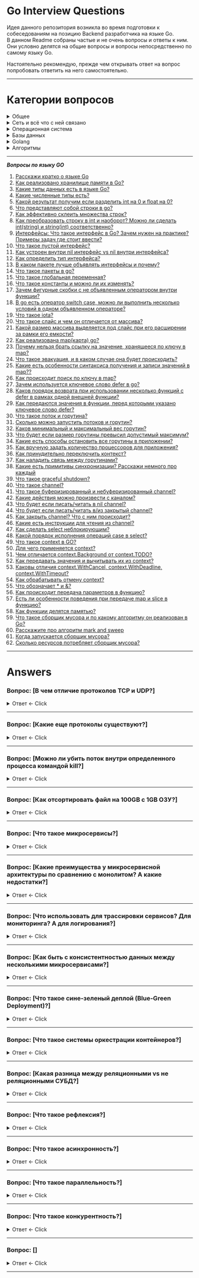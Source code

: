 # Go Interview Questions
Идея данного репозитория возникла во время подготовки к собеседованиям на позицию Backend разработчика на языке Go.  
В данном Readme собраны частые и не очень вопросы и ответы к ним. Они условно делятся на общие вопросы и вопросы непосредственно по самому языку Go.

Настоятельно рекомендую, прежде чем открывать ответ на вопрос попробовать ответить на него самостоятельно.

---

# Категории вопросов

<details>
  <summary>Общее</summary>  

1. [Что такое микросервисы?](#micro)
2. [Какие преимущества у микросервисной архитектуры по сравнению с монолитом? А какие недостатки?](#micro1)
3. [Что использовать для трассировки сервисов? Для мониторинга? А для логирования?](#trac-log)
4. [Как быть с консистентностью данных между несколькими микросервисами ](#micro2)
5. [Что такое сине-зеленый деплой (Blue-Green Deployment)](#blue-green)
6. [Что такое системы оркестрации контейнеров?](#container)
</details>

<details>
  <summary>Сеть и всё что с ней связано</summary>  

1. [В чем отличие протоколов TCP и UDP?](#tcp-udp)
2. [Какие еще протоколы существуют?](#protocols)
</details>

<details>
  <summary>Операционная система</summary>  

1. [Можно ли убить поток внутри определенного процесса командой kill?](#kill)
2. [Что такое рефлексия?](#reflex)
3. [Что такое асинхронность?](#async)
4. [Что такое параллельность?](#paralel)
5. [Что такое конкурентность?](#concurency)
</details>

<details>
  <summary>Базы данных</summary>  

1. [Какая разница между реляционными vs не реляционными СУБД?](#sql)
</details>

<details>
  <summary>Golang</summary>  

1. 
</details>

<details>
  <summary>Алгоритмы</summary>  

1. [Как отсортировать файл на 100GB с 1GB ОЗУ?](#ozu)
</details>

---

***Вопросы по языку GO***
1. [Расскажи кратко о языке Go](#go-intro)
2. [Как реализовано хранилище памяти в Go?](#go-store)
3. [Какие типы данных есть в языке Go?](#go-types)
4. [Какие численные типы есть?](#ints)
5. [Какой результат получим если разделить int на 0 и float на 0?](#division)
6. [Что представляют собой строки в go?](#go-str)
7. [Как эффективно склеить множества строк?](#str-conc)
8. [Как преобразовать строку в int и наоборот? Можно ли сделать int(string) и string(int) соответственно?](#str-int)
9. [Интерфейсы: Что такое интерфейс в Go? Зачем нужен на практике? Примеры задач где стоит ввести?](#interface)
10. [Что такое пустой интерфейс?](#nil-interface)
11. [Как устроен внутри nil интерфейс vs nil внутри интерфейса?](#nil-interface1)
12. [Как определить тип интерфейса?](#interface-type)
13. [В каком пакете лучше объявлять интерфейсы и почему?](#interface-package)
14. [Что такое пакеты в go?](#package)
15. [Что такое глобальная переменная?](#global)
16. [Что такое константы и можно ли их изменять?](#const)
17. [Зачем фигурные скобки с не объявленным оператором внутри функции?](#scope)
18. [В go есть оператор switch case, можно ли выполнить несколько условий в одном объявленном операторе?](#switch)
19. [Что такое iota?](#iota)
20. [Что такое слайс и чем он отличается от массива?](#slice)
21. [Какой размер массива выделяется под слайс при его расширении за рамки его емкости?](#arr-slice)
22. [Как реализована map(карта) go?](#map)
23. [Почему нельзя брать ссылку на значение, хранящееся по ключу в map?](#map1)
24. [Что такое эвакуация, и в каком случае она будет происходить?](#map2)
25. [Какие есть особенности синтаксиса получения и записи значений в map??](#map3)
26. [Как происходит поиск по ключу в map?](#map4)
27. [Зачем используется ключевое слово defer в go?](#defer)
28. [Каков порядок возврата при использовании несколько функций с defer в рамках одной внешней функции?](#defer-order)
29. [Как передаются значения в функции, перед которыми указано ключевое слово defer?](#defer-value)
30. [Что такое поток и горутина?](#goroutin)
31. [Сколько можно запустить потоков и горутин?](#goroutine-count)
32. [Каков минимальный и максимальный вес горутин?](#goroutin-wight)
33. [Что будет если размер горутины превысил допустимый максимум?](#goroutin-wight-max)
34. [Какие есть способы остановить все горутины в приложении?](#goroutin-cancel)
35. [Как вручную задать количество процессоров для приложения?](#process)
36. [Как принудительно переключить контекст?](#contekst)
37. [Как наладить связь между горутинами?](#sync-goruotins)
38. [Какие есть примитивы синхронизации? Расскажи немного про каждый](#primitivs)
39. [Что такое graceful shutdown?](#gracefull)
40. [Что такое channel?](#channel)
41. [Что такое буферизированный и небуферизированный channel?](#buf-channel)
42. [Какие действия можно произвести с каналом?](#chanel-use)
43. [Что будет если писать/читать в nil channel?](#nil-channel)
44. [Что будет если писать/читать в/из закрытый channel?](#close-channel)
45. [Как закрыть channel? Что с ним происходит?](#close-channel1)
46. [Какие есть инструкции для чтения из channel?](#channel-ass)
47. [Как сделать select неблокирующим?](#select-block)
48. [Какой порядок исполнения операций case в select?](#select-block-case)
49. [Что такое context в GO?](#go-context)
50. [Для чего применяется context?](#context-useful)
51. [Чем отличается context.Background от context.TODO?](#ctx-back)
52. [Как передавать значения и вычитывать их из context?](#ctx-val)
53. [Каковы отличия context.WithCancel, context.WithDeadline, context.WithTimeout?](#ctx-deadline)
54. [Как обрабатывать отмену context?](#ctx-cancelation)
55. [Что обозначает * и &?](#pointers)
56. [Как происходит передача параметров в функцию?](#func-args)
57. [Есть ли особенности поведения при передаче map и slice в функцию?](#map-slice-args)
58. [Как функции делятся памятью?](#func-storage)
59. [Что такое сборщик мусора и по какому алгоритму он реализован в Go?](#garbage)
60. [Расскажите про алгоритм mark and sweep](#mark-sweep)
61. [Когда запускается сборщик мусора?](#gc-time)
62. [Сколько ресурсов потребляет сборщик мусора?](#gc-resource)

---

# Answers

### Вопрос: [В чем отличие протоколов TCP и UDP?] <a name="tcp-udp"></a>

<details>
  <summary>Ответ <- Click</summary>

    - TCP (Transmission Control Protocol)
       - Ориентирован на установление надежного соединения.  
       - Ошибки корректируются; потерянные или поврежденные пакеты пересылаются.  
       - Поддерживает управление потоком и перегрузкой.  
       - Нормально работает в условиях высокой задержки.
       
    - UDP (User Datagram Protocol)
       - Безусловный протокол, не устанавливает соединение.  
       - Ошибки не корректируются; потерянные пакеты не восстанавливаются.  
       - Не поддерживает управление потоком и перегрузкой.  
       - Обычно быстрее, чем TCP.  
       
    - Когда UDP предпочтительнее:  
       - Потоковое медиа, онлайн-игры, VoIP — там, где задержка критична и потеря пакетов допустима.  
</details>

---

### Вопрос: [Какие еще протоколы существуют?] <a name="protocols"></a>

<details>
  <summary>Ответ <- Click</summary>

    - Транспортный уровень (как TCP и UDP):
        - SCTP (Stream Control Transmission Protocol) — протокол, предназначенный для передачи данных с поддержкой множественных потоков и устойчивый к ошибкам.
        - CCP (Datagram Congestion Control Protocol) — протокол, предназначенный для передачи потоковых медиа.
        
    - Сетевой уровень:
        - IP (Internet Protocol) — протокол маршрутизации.
        - ICMP (Internet Control Message Protocol) — протокол управляющих сообщений.
        - OSPF (Open Shortest Path First) — протокол динамической маршрутизации.

    - Канальный уровень:
        - Ethernet — наиболее распространенный протокол канального уровня.
        - Wi-Fi — набор стандартов для беспроводных локальных сетей.

    - Прикладной уровень:
        - HTTP/HTTPS (HyperText Transfer Protocol/Secure) — протокол передачи гипертекста.
        - FTP (File Transfer Protocol) — протокол передачи файлов.
        - SMTP (Simple Mail Transfer Protocol) — протокол для передачи электронной почты.
        - DNS (Domain Name System) — система преобразования доменных имен в IP-адреса.
        - MQTT (Message Queuing Telemetry Transport) — протокол мессенджинга для IoT устройств.
        - Это далеко не исчерпывающий список, и существует множество других протоколов для различных специфических задач и сценариев использования.

</details>

---

### Вопрос: [Можно ли убить поток внутри определенного процесса командой kill?] <a name="kill"></a>

<details>
  <summary>Ответ <- Click</summary>

    - Обычно команда kill убивает процессы, а не отдельные потоки. В Linux потоки являются частью процесса и не могут быть убиты независимо от него командой kill.

</details>

---

### Вопрос: [Как отсортировать файл на 100GB с 1GB ОЗУ?] <a name="ozu"></a>

<details>
  <summary>Ответ <- Click</summary>

    - Используйте внешнюю сортировку:
    - Разделите большой файл на меньшие части размером < 1GB.
    - Отсортируйте каждую часть в памяти и сохраните на диск.
    - Объедините отсортированные части, считывая и сравнивая первые элементы каждого файла. 
</details>

---

### Вопрос: [Что такое микросервисы?] <a name="micro"></a>

<details>
  <summary>Ответ <- Click</summary>

    - Микросервисы — это подход к разработке программного обеспечения, при котором большое приложение разбивается на меньшие, автономные компоненты. 
    Каждый микросервис представляет собой отдельный модуль, который реализует определенный функционал и может работать независимо от других модулей. 
    Эти модули обычно взаимодействуют друг с другом через API или событийно-ориентированную архитектуру.

</details>

---

### Вопрос: [Какие преимущества у микросервисной архитектуры по сравнению с монолитом? А какие недостатки?] <a name="micro1"></a>

<details>
  <summary>Ответ <- Click</summary>

    - Преимущества:
        - Гибкость: Можно использовать разные технологии и языки программирования для разных микросервисов.
        - Масштабируемость: Легче масштабировать отдельные компоненты.
        - Распределение работы: Разные команды могут работать над разными сервисами параллельно.
        - Быстрый цикл разработки: Изменения в одном микросервисе могут быть развернуты независимо от других.
        
    - Недостатки:
        - Сложность: Взаимодействие между микросервисами может стать сложным и трудным для управления.
        - Проблемы с данными: Труднее обеспечить консистентность данных между сервисами.
        - Сложность тестирования: Тестирование может быть сложнее, особенно для сценариев, которые требуют взаимодействия между множеством сервисов.
</details>

---

### Вопрос: [Что использовать для трассировки сервисов? Для мониторинга? А для логирования?] <a name="trac-log"></a>

<details>
  <summary>Ответ <- Click</summary>

    - Трассировка: Jaeger, Zipkin.
    - Мониторинг: Prometheus, Grafana, Zabbix.
    - Логирование: ELK Stack (Elasticsearch, Logstash, Kibana), Grafana Loki.
</details>

---

### Вопрос: [Как быть с консистентностью данных между несколькими микросервисами?] <a name="micro2"></a>

<details>
  <summary>Ответ <- Click</summary>

    - Консистентность данных в микросервисной архитектуре — сложная задача. Один из подходов — использование распределенных транзакций, но это может привести к проблемам производительности и доступности. 
      Другой подход — "eventual consistency", где система стремится обеспечить консистентность данных в течение некоторого времени. 
      Для этого часто используют шины сообщений и системы очередей, такие как Kafka или RabbitMQ, чтобы синхронизировать данные между сервисами.
</details>

---

### Вопрос: [Что такое сине-зеленый деплой (Blue-Green Deployment)?] <a name="blue-green"></a>

<details>
  <summary>Ответ <- Click</summary>

    - Сине-зеленый деплой — это метод развертывания приложений, при котором создается полностью независимое окружение (зеленое), идентичное текущему
    продуктивному(синему). После проверки новой версии приложения в зеленом окружении, трафик переключается на это окружение, сделав его новым продуктивным. 
    Этот метод позволяет мгновенно откатываться к предыдущей версии, если что-то пошло не так, так как синее окружение остается нетронутым.
    
    Преимущества:
      - Быстрый откат: Если в новой версии есть проблемы, можно быстро вернуться к старой версии.
      - Нулевое время простоя: Переключение трафика происходит мгновенно, что исключает простои.
</details>

---

### Вопрос: [Что такое системы оркестрации контейнеров?] <a name="container"></a>

<details>
  <summary>Ответ <- Click</summary>

    - Системы оркестрации контейнеров, такие как Kubernetes, Docker Swarm или Mesos, используются для автоматизации развертывания, масштабирования 
      и управления контейнеризованными приложениями.

    Для чего они нужны:
      - Автоматизация развертывания: Один раз описав как должен работать ваш сервис, вы можете автоматически развернуть его на любом числе машин.
      - Масштабирование: Вам не нужно вручную добавлять или удалять контейнеры. Оркестратор может делать это автоматически, в зависимости от нагрузки.
      - Балансировка нагрузки: Оркестраторы могут автоматически распределять входящий трафик между контейнерами одного сервиса.
      - Высокая доступность: Оркестраторы могут перезапускать упавшие контейнеры и перемещать их между хостами.
      - Обновление и откат: Оркестраторы могут обновлять приложения с минимальными простоями, а также откатывать их до предыдущих версий.

    Эти возможности делают системы оркестрации ключевым компонентом для современных облачных и микросервисных архитектур.
</details>

---

### Вопрос: [Какая разница между реляционными vs не реляционными СУБД?] <a name="sql"></a>

<details>
  <summary>Ответ <- Click</summary>

    - SQL:
        Плюсы:
          - Строгая схема: Помогает в поддержании целостности данных.
          - ACID-свойства: Поддержка транзакций с гарантированной Атомарностью, Согласованностью, Изолированностью и Долговечностью.
          - SQL: Богатый язык запросов, хорошо подходящий для сложных запросов.
          - Широкая поддержка: Огромное сообщество, много документации и инструментов.
          - Зрелость: Проверенные временем, надежные решения.
        Минусы:
          - Горизонтальное масштабирование: Обычно сложнее масштабировать горизонтально по сравнению с NoSQL.
          - Сложность: SQL и реляционные схемы могут быть сложными для новичков.
          - Стоимость: Коммерческие решения могут быть дорогими.

    - NoSQL:
        Плюсы:
          - Масштабируемость: Обычно проще масштабировать горизонтально.
          - Гибкость схемы: Можно легко добавлять поля в данные.
          - Высокая производительность: Оптимизированы для больших данных и реального времени.
          - Разнообразие моделей данных: ключ-значение, документ-ориентированные, колоночные и графовые базы данных.
        Минусы:
          - Недостаток стандартизации: Множество разных систем с разными API.
          - Сложность: Распределенные системы приносят собой сложности в управлении и обслуживании.
          - Недостаточная поддержка транзакций: Не все NoSQL-системы поддерживают ACID-транзакции.
        
    - Когда выбрать NoSQL?
        - При необходимости горизонтального масштабирования.
        - Когда схема данных непостоянна или развивается со временем.
        - Для больших данных и обработки в реальном времени.

    - Какие NoSQL решения знаешь?
        - MongoDB, Cassandra, Redis, и Couchbase.
        
    - Трудности при работе с NoSQL:
        - Сложность управления распределенной системой.
        - Отсутствие стандартизированного языка запросов, как SQL.
        - Вопросы консистентности данных, особенно в распределенных системах.
</details>

---

### Вопрос: [Что такое рефлексия?] <a name="reflex"></a>

<details>
  <summary>Ответ <- Click</summary>

    - Рефлексия в программировании — это механизм, который позволяет программам исследовать информацию о типах и структурах данных во время выполнения. 
      В Go рефлексия основана на двух ключевых типах: Type и Value, которые определены в пакете reflect.
      
    С помощью рефлексии можно:
      - Определять тип переменной во время выполнения.
      - Исследовать структуры и их поля, интерфейсы, значения массивов и множество других аспектов данных.
      - Создавать новые значения, изменять их и вызывать методы на них динамически.

    Зачем это нужно?
    Рефлексия часто используется в ситуациях, где типы данных неизвестны до времени выполнения. Например, она полезна при работе с библиотеками для маршалинга
    и анмаршалинга данных (например, JSON, XML), создании ORM, фреймворков для тестирования и многом другом.

    Осторожно!!!
    Несмотря на свою мощь, рефлексию следует использовать осторожно:
      - Производительность: Рефлексивные операции обычно медленнее, чем их нерефлексивные аналоги.
      - Читаемость кода: Рефлексия может сделать код сложнее для понимания и поддержки.
      - Типобезопасность: Рефлексия может привести к ошибкам во время выполнения из-за неправильного использования типов или несуществующих полей/методов.

    Таким образом, рефлексия — мощный, но "острый" инструмент, и его следует использовать разумно.
</details>

---

### Вопрос: [Что такое асинхронность?] <a name="async"></a>

<details>
  <summary>Ответ <- Click</summary>

    - Вычисления в системе могут идти двумя способами:
        - синхронно - это когда код выполняется последовательно;
        - асинхронно - это когда операцию мы можем выполнять не дожидаясь результата на месте. Обычно подразумевается, что операция может быть выполнена кем-то на стороне.
</details>

---

### Вопрос: [Что такое параллельность?] <a name="paralel"></a>

<details>
  <summary>Ответ <- Click</summary>

    - Вычисления будут являться параллельным только в том случае, если они выполняются одновременно. 
      Как пример можно привести процесс ремонта в доме. У нас есть несколько мастеров-универсалов, 
      каждый из которых выполняет работы на своем объекте под ключ. При этом производительность мастеров не зависит друг от друга, 
      так как их работа не пересекается.
</details>

---

### Вопрос: [Что такое конкурентность?] <a name="concurency"></a>

<details>
  <summary>Ответ <- Click</summary>

    - Конкурентность обеспечивает выполнение нескольких задач посредством переключения контекста. 
      Конкурентные вычисления реализуются на одном ядре системы. Как пример приведем тот же процесс ремонта, но с другими вводными условиями. 
      Теперь мы имеем один объект, на который привлекаем специалистов разного профиля: по демонтажным работам, электрике, подготовке стен и полов, отделке. 
      При этом у нас часто возникают ситуации, когда хозяин уже в процессе подготовки стен, решает, что вот эта стена ему все же не нужна, и на сцену опять выходят демонтажники. 
      Такой процесс организации работ можно назвать конкурентным, так как наши мастера уступают место друг другу, одновременно клеить обои и ломать стены они не могут.
</details>

---

### Вопрос: [] <a name=""></a>

<details>
  <summary>Ответ <- Click</summary>

    - текст

</details>

---

